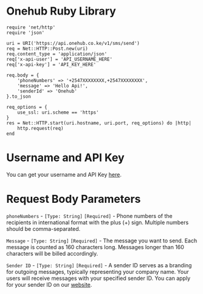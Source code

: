 # Onehub Ruby Library
```
require 'net/http'
require 'json'

uri = URI('https://api.onehub.co.ke/v1/sms/send')
req = Net::HTTP::Post.new(uri)
req.content_type = 'application/json'
req['x-api-user'] = 'API_USERNAME_HERE'
req['x-api-key'] = 'API_KEY_HERE'

req.body = {
    'phoneNumbers' => '+2547XXXXXXXX,+2547XXXXXXXX',
    'message' => 'Hello Api!',
    'senderId' => 'Onehub'
}.to_json

req_options = {
    use_ssl: uri.scheme == 'https'
}
res = Net::HTTP.start(uri.hostname, uri.port, req_options) do |http|
    http.request(req)
end
```
# Username and API Key
You can get your username and API Key [here](https://dashboard.onehub.co.ke/account/0/user/signup).
# Request Body Parameters
`phoneNumbers` - `[Type: String]` `[Required]` - Phone numbers of the recipients in international format with the plus (+) sign. Multiple numbers should be comma-separated.

`Message` - `[Type: String]` `[Required]` - The message you want to send. Each message is counted as 160 characters long. Messages longer than 160 characters will be billed accordingly.

`Sender ID` - `[Type: String]` `[Required]` - A sender ID serves as a branding for outgoing messages, typically representing your company name. Your users will receive messages with your specified sender ID. You can apply for your sender ID on our [website](https://onehub.co.ke/).
